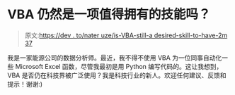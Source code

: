 # VBA 仍然是一项值得拥有的技能吗？

> 原文:[https://dev . to/nater uze/is-VBA-still-a desired-skill-to-have-2m 37](https://dev.to/nateruze/is-vba-still-a-desirable-skill-to-have-2m37)

我是一家能源公司的数据分析师。最近，我不得不使用 VBA 为一位同事自动化一些 Microsoft Excel 函数，尽管我最初是用 Python 编写代码的。这让我想到，VBA 是否仍在科技界被广泛使用？我是科技行业的新人。欢迎任何建议、反馈和提示！谢谢:)